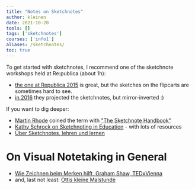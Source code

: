 ```yaml
---
title: "Notes on Sketchnotes"
author: kleinen
date: 2021-10-20
tools: []
tags: ['sketchnotes']
courses: ['info1']
aliases: /sketchnotes/
toc: true
---
```


To get started with sketchnotes, I recommend one of the sketchnote workshops held at Re:publica (about 1h):

* [the one at Republica 2015](https://www.youtube.com/watch?v=hJKK9m5-xEY) is great, but the sketches on the flipcarts
are sometimes hard to see.
* [in 2016](https://www.youtube.com/watch?v=IBq9VoRJQWU&t=1400s) they projected the sketchnotes, but mirror-inverted :)

If you want to dig deeper:
* [Martin Rhode](http://rohdesign.com) coined the term with ["The Sketchnote Handbook"](https://rohdesign.com/handbook)
* [Kathy Schrock on Sketchnoting in Education](https://www.schrockguide.net/sketchnoting.html) - with lots of resources
* [Über Sketchnotes, lehren und lernen](https://sketchnotes.de/2013/04/11/ueber-sketchnotes-lehren-und-lernen/)

# On Visual Notetaking in General

* [Wie Zeichnen beim Merken hilft, Graham Shaw, TEDxVienna](https://www.youtube.com/watch?v=gj3ZnKlHqxI)
* and, last not least: [Ottis kleine Malstunde](https://www.youtube.com/watch?v=vjrJYuJP2-w)
